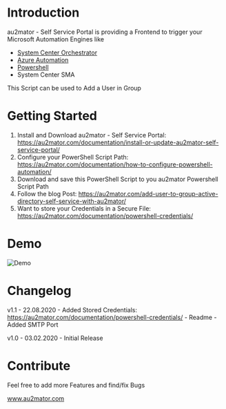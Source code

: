 # Introduction

au2mator - Self Service Portal is providing a Frontend to trigger your Microsoft Automation Engines like

- <a href="https://www.au2mator.com/orchestrator" target="_blank">System Center Orchestrator</a>
- <a href="https://www.au2mator.com/AzureAutomation" target="_blank">Azure Automation</a>
- <a href="https://www.au2mator.com/Powershell" target="_blank">Powershell</a>
- System Center SMA

This Script can be used to Add a User in Group

# Getting Started

1.	Install and Download au2mator - Self Service Portal: https://au2mator.com/documentation/install-or-update-au2mator-self-service-portal/
2.	Configure your PowerShell Script Path: https://au2mator.com/documentation/how-to-configure-powershell-automation/
3.	Download and save this PowerShell Script to you au2mator Powershell Script Path
4.	Follow the blog Post: https://au2mator.com/add-user-to-group-active-directory-self-service-with-au2mator/
5.  Want to store your Credentials in a Secure File: https://au2mator.com/documentation/powershell-credentials/


# Demo
![Demo](/Demo/AD-AddUsertoGroup_FULL.gif)


# Changelog

v1.1 - 22.08.2020
    - Added Stored Credentials: https://au2mator.com/documentation/powershell-credentials/
    - Readme
    - Added SMTP Port

v1.0 - 03.02.2020
    - Initial Release


# Contribute

Feel free to add more Features and find/fix Bugs

www.au2mator.com